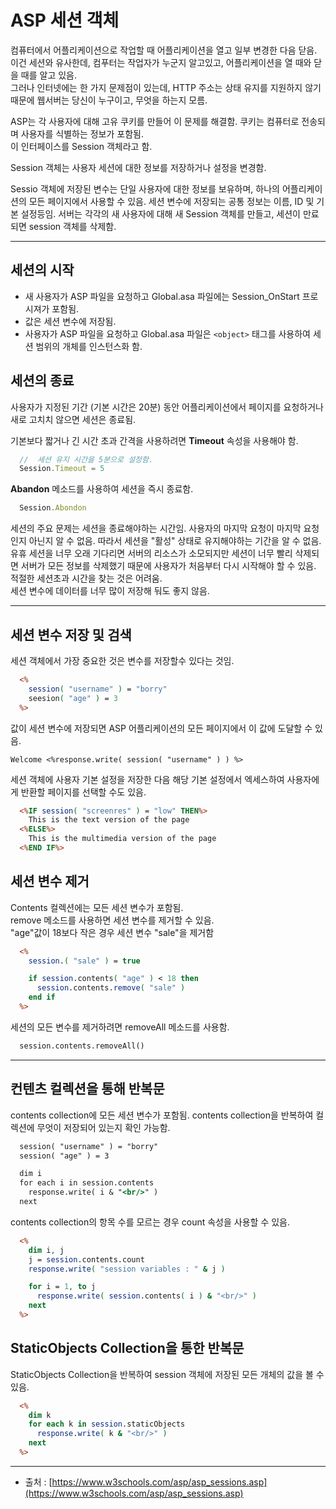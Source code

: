 # ASP 세션 객체

컴퓨터에서 어플리케이션으로 작업할 때 어플리케이션을 열고 일부 변경한 다음 닫음.  
이건 세션와 유사한데, 컴푸터는 작업자가 누군지 알고있고, 어플리케이션을 열 때와 닫을 때를 알고 있음.  
그러나 인터넷에는 한 가지 문제점이 있는데, HTTP 주소는 상태 유지를 지원하지 않기 때문에 웹서버는 당신이 누구이고, 무엇을 하는지 모름.  
  
ASP는 각 사용자에 대해 고유 쿠키를 만들어 이 문제를 해결함. 쿠키는 컴퓨터로 전송되며 사용자를 식별하는 정보가 포함됨.  
이 인터페이스를 Session 객체라고 함.  
  
Session 객체는 사용자 세션에 대한 정보를 저장하거나 설정을 변경함.  
  
Sessio 객체에 저장된 변수는 단일 사용자에 대한 정보를 보유하며, 하나의 어플리케이션의 모든 페이지에서 사용할 수 있음. 세션 변수에 저장되는 공통 정보는 이름, ID 및 기본 설정등임. 서버는 각각의 새 사용자에 대해 새 Session 객체를 만들고, 세션이 만료되면 session 객체를 삭제함.  
  
---

## 세션의 시작

- 새 사용자가 ASP 파일을 요청하고 Global.asa 파일에는 Session_OnStart 프로시져가 포함됨.
- 값은 세션 변수에 저장됨.
- 사용자가 ASP 파일을 요청하고 Global.asa 파일은 `<object>` 태그를 사용하여 세션 범위의 개체를 인스턴스화 함.

## 세션의 종료

사용자가 지정된 기간 (기본 시간은 20분) 동안 어플리케이션에서 페이지를 요청하거나 새로 고치치 않으면 세션은 종료됨.  
  
기본보다 짧거나 긴 시간 초과 간격을 사용하려면 **Timeout** 속성을 사용해야 함.  
```javascript
  //  세션 유지 시간을 5분으로 설정함.
  Session.Timeout = 5
```
  
**Abandon** 메소드를 사용하여 세션을 즉시 종료함.
```javascript
  Session.Abondon
```
  
세션의 주요 문제는 세션을 종료해야하는 시간임. 사용자의 마지막 요청이 마지막 요청인지 아닌지 알 수 없음. 따라서 세션을 "활성" 상태로 유지해야하는 기간을 알 수 없음. 유휴 세션을 너무 오래 기다리면 서버의 리소스가 소모되지만 세션이 너무 빨리 삭제되면 서버가 모든 정보를 삭제했기 때문에 사용자가 처음부터 다시 시작해야 할 수 있음. 적절한 세션초과 시간을 찾는 것은 어려움.  
세션 변수에 데이터를 너무 많이 저장해 둬도 좋지 않음.
  
---
  
## 세션 변수 저장 및 검색
  
세션 객체에서 가장 중요한 것은 변수를 저장할수 있다는 것임.  

```asp
  <%
    session( "username" ) = "borry"
    seesion( "age" ) = 3
  %>
```
  
값이 세션 변수에 저장되면 ASP 어플리케이션의 모든 페이지에서 이 값에 도달할 수 있음.

`Welcome <%response.write( session( "username" ) ) %>`
  
세션 객체에 사용자 기본 설정을 저장한 다음 해당 기본 설정에서 엑세스하여 사용자에게 반환할 페이지를 선택할 수도 있음.

```asp
  <%IF session( "screenres" ) = "low" THEN%>
    This is the text version of the page
  <%ELSE%>
    This is the multimedia version of the page
  <%END IF%>
```

## 세션 변수 제거

Contents 컬렉션에는 모든 세션 변수가 포함됨.  
remove 메소드를 사용하면 세션 변수를 제거할 수 있음.  
"age"값이 18보다 작은 경우 세션 변수 "sale"을 제거함

```asp
  <%
    session.( "sale" ) = true

    if session.contents( "age" ) < 18 then
      session.contents.remove( "sale" )
    end if
  %>
```
  
세션의 모든 변수를 제거하려면 removeAll 메소드를 사용함.

```asp
  session.contents.removeAll()
```
  
---
  

## 컨텐츠 컬렉션을 통해 반복문
  
contents collection에 모든 세션 변수가 포함됨. contents collection을 반복하여 컬렉션에 무엇이 저장되어 있는지 확인 가능함.
  
```asp
  session( "username" ) = "borry"
  session( "age" ) = 3

  dim i
  for each i in session.contents
    response.write( i & "<br/>" )
  next
```

contents collection의 항목 수를 모르는 경우 count 속성을 사용할 수 있음.

```asp
  <%
    dim i, j
    j = session.contents.count
    response.write( "session variables : " & j )

    for i = 1, to j
      response.write( session.contents( i ) & "<br/>" )
    next
  %>
```

## StaticObjects Collection을 통한 반복문
  
StaticObjects Collection을 반복하여 session 객체에 저장된 모든 개체의 값을 볼 수 있음.
  
```asp
  <%
    dim k
    for each k in session.staticObjects
      response.write( k & "<br/>" )
    next
  %>
```


---
  
- 출처 : [https://www.w3schools.com/asp/asp_sessions.asp](https://www.w3schools.com/asp/asp_sessions.asp)  